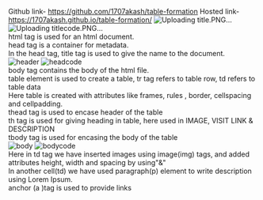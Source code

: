Github link- https://github.com/1707akash/table-formation
Hosted link- https://1707akash.github.io/table-formation/
![Uploading title.PNG…]()
![Uploading titlecode.PNG…]() <br>
html tag is used for an html document. <br>
head tag is a container for metadata.<br>
In the head tag, title tag is used to give the name to the document.<br>
![header](https://github.com/1707akash/table-formation/assets/117883959/ae8960eb-8d5c-4fb8-b7ae-26f2f3fa5f37)
![headcode](https://github.com/1707akash/table-formation/assets/117883959/b18001c1-b079-431e-af35-f10c667b24cb) <br>
body tag contains the body of the html file.<br>
table element is used to create a table, tr tag refers to table row, td refers to table data<br>
Here table is created with attributes like frames, rules , border, cellspacing and cellpadding. <br>
thead tag is used to encase header of the table <br>
th tag is used for giving heading in table, here used in IMAGE, VISIT LINK & DESCRIPTION <br>
tbody tag is used for encasing the body of the table<br>
![body](https://github.com/1707akash/table-formation/assets/117883959/cd283e8a-bf4e-4c8c-94d2-558e9587b5ec)
![bodycode](https://github.com/1707akash/table-formation/assets/117883959/a55f11ce-caf1-48c9-9af5-dd1ce12318c5) <br>
Here in td tag we have inserted images using image(img) tags, and added attributes height, width and spacing by using"&amp;"  <br>
In another cell(td) we have used paragraph(p) element to write description using Lorem Ipsum. <br>
anchor (a )tag is used to provide links 
